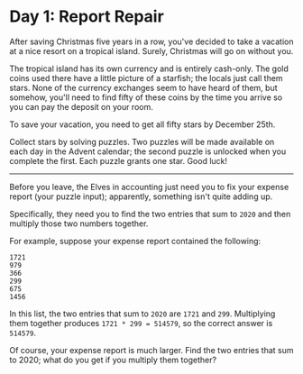 # Day 1: Report Repair
After saving Christmas five years in a row, you've decided to take a vacation at a nice resort on a tropical island. Surely, Christmas will go on without you.

The tropical island has its own currency and is entirely cash-only. The gold coins used there have a little picture of a starfish; the locals just call them stars. None of the currency exchanges seem to have heard of them, but somehow, you'll need to find fifty of these coins by the time you arrive so you can pay the deposit on your room.

To save your vacation, you need to get all fifty stars by December 25th.

Collect stars by solving puzzles. Two puzzles will be made available on each day in the Advent calendar; the second puzzle is unlocked when you complete the first. Each puzzle grants one star. Good luck!

---

Before you leave, the Elves in accounting just need you to fix your expense report (your puzzle input); apparently, something isn't quite adding up.

Specifically, they need you to find the two entries that sum to `2020` and then multiply those two numbers together.

For example, suppose your expense report contained the following:
```
1721
979
366
299
675
1456
```
In this list, the two entries that sum to `2020` are `1721` and `299`.
Multiplying them together produces `1721 * 299 = 514579`, so the correct answer is `514579`.

Of course, your expense report is much larger. Find the two entries that sum to 2020; what do you get if you multiply them together?
